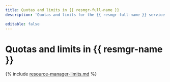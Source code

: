 ```yaml
---
title: Quotas and limits in {{ resmgr-full-name }}
description: 'Quotas and limits for the {{ resmgr-full-name }} service are not defined.'

editable: false
---
```


# Quotas and limits in {{ resmgr-name }}


{% include [resource-manager-limits.md](../../_includes/resource-manager-limits.md) %}

